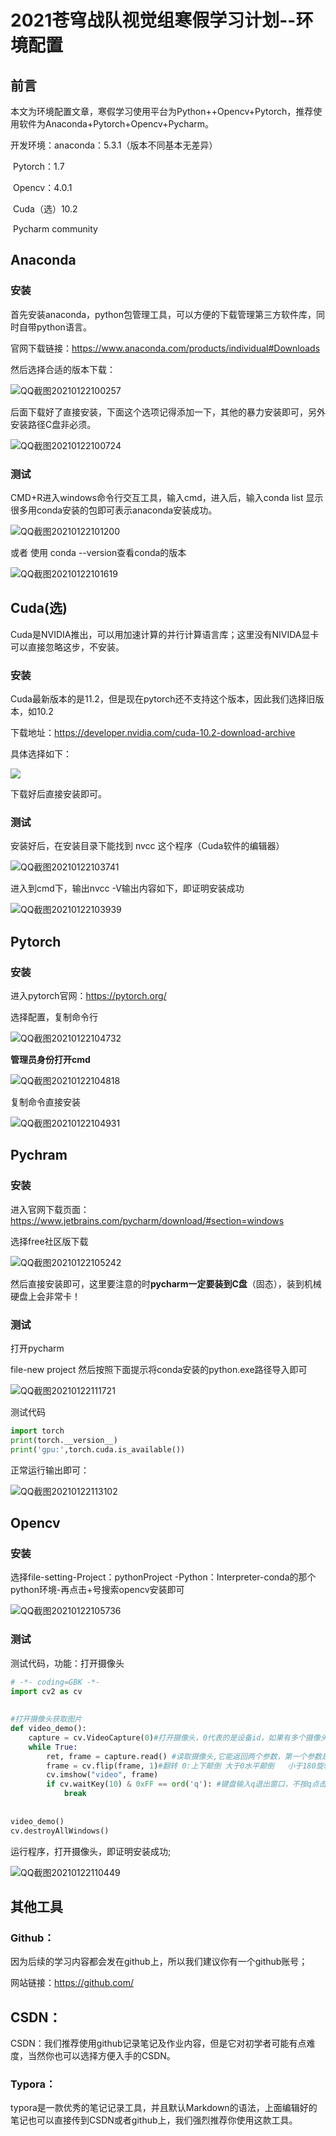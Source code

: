 
# 2021苍穹战队视觉组寒假学习计划--环境配置

## 前言

本文为环境配置文章，寒假学习使用平台为Python++Opencv+Pytorch，推荐使用软件为Anaconda+Pytorch+Opencv+Pycharm。

开发环境：anaconda：5.3.1（版本不同基本无差异）

​					Pytorch：1.7

​					Opencv：4.0.1

​					Cuda（选）10.2

​					Pycharm community

## Anaconda

### 安装

首先安装anaconda，python包管理工具，可以方便的下载管理第三方软件库，同时自带python语言。

官网下载链接：https://www.anaconda.com/products/individual#Downloads

然后选择合适的版本下载：

![QQ截图20210122100257](https://github.com/GRF-Sunomikp31/Robomaster-skyteam/blob/main/2021%E5%AF%92%E5%81%87%E8%A7%86%E8%A7%89%E7%BB%84%E6%A2%AF%E9%98%9F%E5%AD%A6%E4%B9%A0%E8%AE%A1%E5%88%92/%E7%AC%AC0%E5%91%A8%20%E5%AD%A6%E4%B9%A0%E6%96%B9%E5%BC%8F%E4%BB%8B%E7%BB%8D%E5%8F%8A%E7%8E%AF%E5%A2%83%E9%85%8D%E7%BD%AE/Img/1.png)

后面下载好了直接安装，下面这个选项记得添加一下，其他的暴力安装即可，另外安装路径C盘非必须。

![QQ截图20210122100724](C:\Users\lenovo\Desktop\视觉组学习计划\环境配置\picture\QQ截图20210122100724.png)

### 测试

CMD+R进入windows命令行交互工具，输入cmd，进入后，输入conda list 显示很多用conda安装的包即可表示anaconda安装成功。

![QQ截图20210122101200](C:\Users\lenovo\Desktop\视觉组学习计划\环境配置\picture\QQ截图20210122101200.png)

或者 使用 conda --version查看conda的版本

![QQ截图20210122101619](C:\Users\lenovo\Desktop\视觉组学习计划\环境配置\picture\QQ截图20210122101619.png)

## Cuda(选)

Cuda是NVIDIA推出，可以用加速计算的并行计算语言库；这里没有NIVIDA显卡可以直接忽略这步，不安装。

### 安装

Cuda最新版本的是11.2，但是现在pytorch还不支持这个版本，因此我们选择旧版本，如10.2

下载地址：https://developer.nvidia.com/cuda-10.2-download-archive

具体选择如下：

![](C:\Users\lenovo\Desktop\视觉组学习计划\环境配置\picture\QQ截图20210122103408.png)

下载好后直接安装即可。

### 测试

安装好后，在安装目录下能找到 nvcc 这个程序（Cuda软件的编辑器）

![QQ截图20210122103741](C:\Users\lenovo\Desktop\视觉组学习计划\环境配置\picture\QQ截图20210122103741.png)

进入到cmd下，输出nvcc -V输出内容如下，即证明安装成功

![QQ截图20210122103939](C:\Users\lenovo\Desktop\视觉组学习计划\环境配置\picture\QQ截图20210122103939.png)

## Pytorch

### 安装

进入pytorch官网：https://pytorch.org/

选择配置，复制命令行

![QQ截图20210122104732](C:\Users\lenovo\Desktop\视觉组学习计划\环境配置\picture\QQ截图20210122104732.png)

**管理员身份打开cmd**

![QQ截图20210122104818](C:\Users\lenovo\Desktop\视觉组学习计划\环境配置\picture\QQ截图20210122104818.png)

复制命令直接安装

![QQ截图20210122104931](C:\Users\lenovo\Desktop\视觉组学习计划\环境配置\picture\QQ截图20210122104931.png)

## Pychram

### 安装

进入官网下载页面：https://www.jetbrains.com/pycharm/download/#section=windows

选择free社区版下载

![QQ截图20210122105242](C:\Users\lenovo\Desktop\视觉组学习计划\环境配置\picture\QQ截图20210122105242.png)

然后直接安装即可，这里要注意的时**pycharm一定要装到C盘**（固态），装到机械硬盘上会非常卡！

### 测试

打开pycharm

file-new project  然后按照下面提示将conda安装的python.exe路径导入即可

![QQ截图20210122111721](C:\Users\lenovo\Desktop\视觉组学习计划\环境配置\picture\QQ截图20210122111721.png)

测试代码

```python
import torch
print(torch.__version__)
print('gpu:',torch.cuda.is_available())
```

正常运行输出即可：

![QQ截图20210122113102](C:\Users\lenovo\Desktop\视觉组学习计划\环境配置\picture\QQ截图20210122113102.png)

## Opencv

### 安装

选择file-setting-Project：pythonProject -Python：Interpreter-conda的那个python环境-再点击+号搜索opencv安装即可

![QQ截图20210122105736](C:\Users\lenovo\Desktop\视觉组学习计划\环境配置\picture\QQ截图20210122105736.png)

### 测试

测试代码，功能：打开摄像头

```python
# -*- coding=GBK -*-
import cv2 as cv
 
 
#打开摄像头获取图片
def video_demo():
    capture = cv.VideoCapture(0)#打开摄像头，0代表的是设备id，如果有多个摄像头，可以设置其他数值
    while True:
        ret, frame = capture.read() #读取摄像头,它能返回两个参数，第一个参数是bool型的ret，其值为True或False，代表有没有读到图片；第二个参数是frame，是当前截取一帧的图片
        frame = cv.flip(frame, 1)#翻转 0:上下颠倒 大于0水平颠倒   小于180旋转
        cv.imshow("video", frame)
        if cv.waitKey(10) & 0xFF == ord('q'): #键盘输入q退出窗口，不按q点击关闭会一直关不掉 也可以设置成其他键。
            break
 
 
video_demo()
cv.destroyAllWindows()
```

运行程序，打开摄像头，即证明安装成功;

![QQ截图20210122110449](C:\Users\lenovo\Desktop\视觉组学习计划\环境配置\picture\QQ截图20210122110449.png)

## 其他工具

### Github：

因为后续的学习内容都会发在github上，所以我们建议你有一个github账号；

网站链接：https://github.com/

## CSDN：

CSDN：我们推荐使用github记录笔记及作业内容，但是它对初学者可能有点难度，当然你也可以选择方便入手的CSDN。

### Typora：

typora是一款优秀的笔记记录工具，并且默认Markdown的语法，上面编辑好的笔记也可以直接传到CSDN或者github上，我们强烈推荐你使用这款工具。
